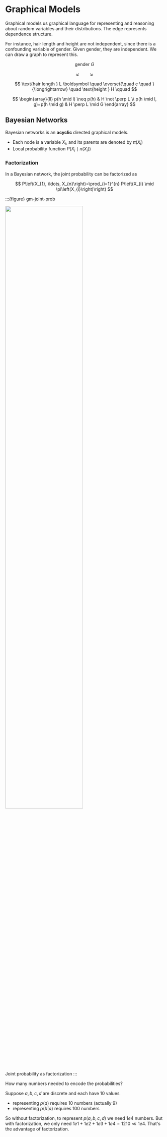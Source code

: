# Graphical Models

Graphical models us graphical language for representing and reasoning about random variables and their distributions. The edge represents dependence structure.

For instance, hair length and height are not independent, since there is a confounding variable of gender. Given gender, they are independent. We can draw a graph to represent this.

$$
\text{gender } G
$$

$$
\swarrow \qquad \searrow
$$

$$
\text{hair length } L  \boldsymbol \quad \overset{\quad c \quad }{\longrightarrow} \quad \text{height } H \qquad
$$


$$
\begin{array}{ll}
p(h \mid l) \neq p(h) & H \not \perp L \\
p(h \mid l, g)=p(h \mid g) & H \perp L \mid G
\end{array}
$$

## Bayesian Networks

Bayesian networks is an **acyclic** directed graphical models.

- Each node is a variable $X_i$, and its parents are denoted by $\pi(X_i)$
- Local probability function $P(X_i \mid \pi(X_i))$

### Factorization

In a Bayesian network, the joint probability can be factorized as

$$
P\left(X_{1}, \ldots, X_{n}\right)=\prod_{i=1}^{n} P\left(X_{i} \mid \pi\left(X_{i}\right)\right)
$$

:::{figure} gm-joint-prob

<img src="../imgs/gm-joint-prob.png" width = "70%" alt=""/>

Joint probability as factorization
:::

How many numbers needed to encode the probabilities?

Suppose $a,b,c,d$ are discrete and each have 10 values
- representing $p(a)$ requires 10 numbers (actually 9)
- representing $p(b \vert a)$ requires 100 numbers

So without factorization, to represent $p(a,b,c,d)$ we need $1e4$ numbers. But with factorization, we only need $1e1 + 1e2 + 1e3 + 1e4 = 1210 \ll 1e4$. That's the advantage of factorization.
